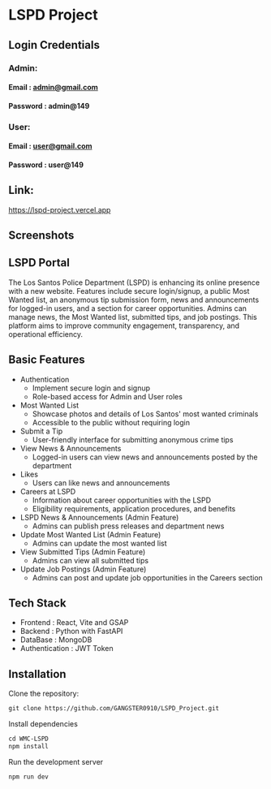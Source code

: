 
# LSPD Project

## Login Credentials
### Admin:
#### Email : admin@gmail.com
#### Password : admin@149

### User:
#### Email : user@gmail.com

#### Password : user@149

## Link:
https://lspd-project.vercel.app

## Screenshots



## LSPD Portal
The Los Santos Police Department (LSPD) is enhancing its online presence with a new website. Features include secure login/signup, a public Most Wanted list, an anonymous tip submission form, news and announcements for logged-in users, and a section for career opportunities. Admins can manage news, the Most Wanted list, submitted tips, and job postings. This platform aims to improve community engagement, transparency, and operational efficiency.

## Basic Features
* Authentication
  * Implement secure login and signup
  * Role-based access for Admin and User roles
* Most Wanted List
  * Showcase photos and details of Los Santos' most wanted criminals
  * Accessible to the public without requiring login
* Submit a Tip
  * User-friendly interface for submitting anonymous crime tips
* View News & Announcements
  * Logged-in users can view news and announcements posted by the department
* Likes
  * Users can like news and announcements
* Careers at LSPD
  * Information about career opportunities with the LSPD
  * Eligibility requirements, application procedures, and benefits
* LSPD News & Announcements (Admin Feature)
  * Admins can publish press releases and department news
* Update Most Wanted List (Admin Feature)
  * Admins can update the most wanted list
* View Submitted Tips (Admin Feature)
  * Admins can view all submitted tips
* Update Job Postings (Admin Feature)
  * Admins can post and update job opportunities in the Careers section

## Tech Stack
* Frontend : React, Vite and GSAP
* Backend : Python with FastAPI
* DataBase : MongoDB
* Authentication : JWT Token

## Installation


Clone the repository:
``` markdown
git clone https://github.com/GANGSTER0910/LSPD_Project.git
```
Install dependencies
```markdown
cd WMC-LSPD
npm install
```
Run the development server
```markdown
npm run dev
```